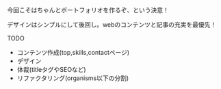 今回こそはちゃんとポートフォリオを作るぞ、という決意！

デザインはシンプルにして後回し。webのコンテンツと記事の充実を最優先！


TODO
- コンテンツ作成(top,skills,contactページ)
- デザイン
- 体裁(titleタグやSEOなど)
- リファクタリング(organisms以下の分割)
